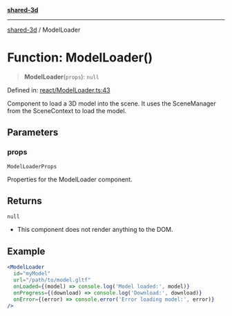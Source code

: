[**shared-3d**](../README.md)

***

[shared-3d](../globals.md) / ModelLoader

# Function: ModelLoader()

> **ModelLoader**(`props`): `null`

Defined in: [react/ModelLoader.ts:43](https://github.com/ysordo/shared-3d/blob/79ab5be25ff066438316798d0d17f916ea9f1fbf/src/react/ModelLoader.ts#L43)

Component to load a 3D model into the scene.
It uses the SceneManager from the SceneContext to load the model.

## Parameters

### props

`ModelLoaderProps`

Properties for the ModelLoader component.

## Returns

`null`

- This component does not render anything to the DOM.

## Example

```jsx
<ModelLoader
  id="myModel"
  url="/path/to/model.gltf"
  onLoaded={(model) => console.log('Model loaded:', model)}
  onProgress={(download) => console.log('Download:', download)}
  onError={(error) => console.error('Error loading model:', error)}
/>
```
